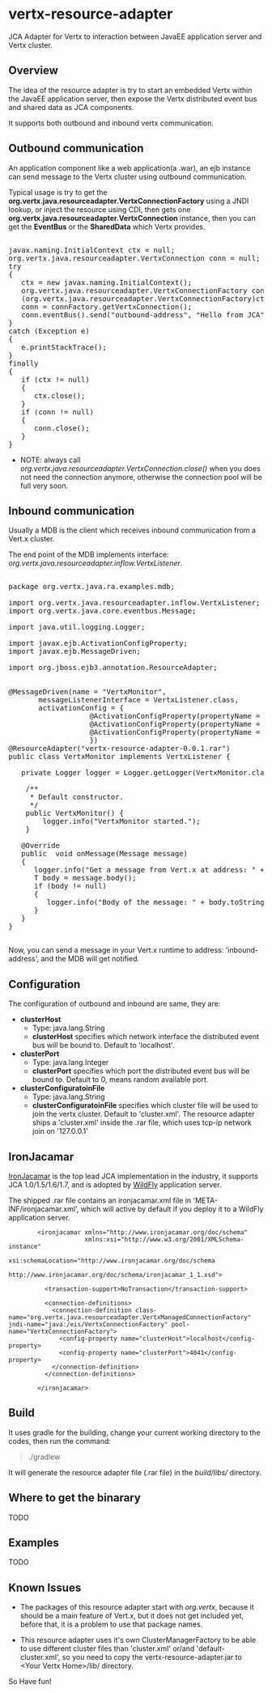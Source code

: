 vertx-resource-adapter
======================

JCA Adapter for Vertx to interaction between JavaEE application server and Vertx cluster.

Overview
------

The idea of the resource adapter is try to start an embedded Vertx within the JavaEE application server, then expose the Vertx
distributed event bus and shared data as JCA components.

It supports both outbound and inbound vertx communication. 

Outbound communication
------

An application component like a web application(a .war), an ejb instance can send message to the Vertx cluster using outbound communication.

Typical usage is try to get the <b>org.vertx.java.resourceadapter.VertxConnectionFactory</b> using a JNDI lookup, or inject the resource using CDI, 
then gets one <b>org.vertx.java.resourceadapter.VertxConnection</b> instance, then you can get the <b>EventBus</b> or the <b>SharedData</b> which Vertx provides.

<pre>

javax.naming.InitialContext ctx = null;
org.vertx.java.resourceadapter.VertxConnection conn = null;
try
{
   ctx = new javax.naming.InitialContext();
   org.vertx.java.resourceadapter.VertxConnectionFactory connFactory = 
   (org.vertx.java.resourceadapter.VertxConnectionFactory)ctx.lookup("java:/eis/VertxConnectionFactory");
   conn = connFactory.getVertxConnection();
   conn.eventBus().send("outbound-address", "Hello from JCA");
}
catch (Exception e)
{
   e.printStackTrace();
}
finally
{
   if (ctx != null)
   {
      ctx.close();  
   }
   if (conn != null)
   {
      conn.close();  
   }
}
</pre>

   * NOTE: always call *org.vertx.java.resourceadapter.VertxConnection.close()* when you does not need the connection anymore, otherwise the connection pool will be full very soon.

Inbound communication
------

Usually a MDB is the client which receives inbound communication from a Vert.x cluster.

The end point of the MDB implements interface: *org.vertx.java.resourceadapter.inflow.VertxListener*.

<pre>

package org.vertx.java.ra.examples.mdb;

import org.vertx.java.resourceadapter.inflow.VertxListener;
import org.vertx.java.core.eventbus.Message;

import java.util.logging.Logger;

import javax.ejb.ActivationConfigProperty;
import javax.ejb.MessageDriven;

import org.jboss.ejb3.annotation.ResourceAdapter;


@MessageDriven(name = "VertxMonitor", 
       messageListenerInterface = VertxListener.class,
       activationConfig = {
                   @ActivationConfigProperty(propertyName = "address", propertyValue = "inbound-address"),
                   @ActivationConfigProperty(propertyName = "clusterHost", propertyValue = "localhost"),
                   @ActivationConfigProperty(propertyName = "clusterPort", propertyValue = "4041"),
                   })
@ResourceAdapter("vertx-resource-adapter-0.0.1.rar")
public class VertxMonitor implements VertxListener {

   private Logger logger = Logger.getLogger(VertxMonitor.class.getName());
   
    /**
     * Default constructor. 
     */
    public VertxMonitor() {
        logger.info("VertxMonitor started.");
    }

   @Override
   public <T> void onMessage(Message<T> message)
   {
      logger.info("Get a message from Vert.x at address: " + message.address());
      T body = message.body();
      if (body != null)
      {
         logger.info("Body of the message: " + body.toString());
      }
   }
}

</pre>


Now, you can send a message in your Vert.x runtime to address: 'inbound-address', and the MDB will get notified.

Configuration
-------

The configuration of outbound and inbound are same, they are:

   * <b>clusterHost</b>
     * Type: java.lang.String
     * <b>clusterHost</b> specifies which network interface the distributed event bus will be bound to. Default to 'localhost'.
   * <b>clusterPort</b>
     * Type: java.lang.Integer
     * <b>clusterPort</b> specifies which port the distributed event bus will be bound to. Default to 0, means random available port.
   * <b>clusterConfiguratoinFile</b>
     * Type: java.lang.String
     * <b>clusterConfiguratoinFile</b> specifies which cluster file will be used to join the vertx cluster. Default to 'cluster.xml'. 
     The resource adapter ships a 'cluster.xml' inside the .rar file, which uses tcp-ip network join on '127.0.0.1'


IronJacamar
-------

[IronJacamar](http://www.ironjacamar.org/) is the top lead JCA implementation in the industry, it supports JCA 1.0/1.5/1.6/1.7, and is adopted by [WildFly](http://www.wildfly.org/) application server.
   
The shipped .rar file contains an ironjacamar.xml file in 'META-INF/ironjacamar.xml', which will active by default if you deploy it to a WildFly application server.


			<ironjacamar xmlns="http://www.ironjacamar.org/doc/schema"
			             xmlns:xsi="http://www.w3.org/2001/XMLSchema-instance"
			             xsi:schemaLocation="http://www.ironjacamar.org/doc/schema 
			             http://www.ironjacamar.org/doc/schema/ironjacamar_1_1.xsd">
			             
			  <transaction-support>NoTransaction</transaction-support>
			  
			  <connection-definitions>
			    <connection-definition class-name="org.vertx.java.resourceadapter.VertxManagedConnectionFactory" jndi-name="java:/eis/VertxConnectionFactory" pool-name="VertxConnectionFactory">
			      <config-property name="clusterHost">localhost</config-property>
			      <config-property name="clusterPort">4041</config-property>
			    </connection-definition>
			  </connection-definitions>
			
			</ironjacamar>


Build
-------

It uses gradle for the building, change your current working directory to the codes, then run the command:

> ./gradlew 

It will generate the resource adapter file (.rar file) in the *build/libs/* directory.


Where to get the binarary
-------
TODO

Examples
-------
TODO

Known Issues
-------

   * The packages of this resource adapter start with *org.vertx*, because it should be a main feature of Vert.x, but it does not get included yet, before that,
    it is a problem to use that package names.

   * This resource adapter uses it's own ClusterManagerFactory to be able to use different cluster files than 'cluster.xml' or/and 'default-cluster.xml',
 so you need to copy the vertx-resource-adapter.jar to &lt;Your Vertx Home&gt;/lib/ directory.


So Have fun!